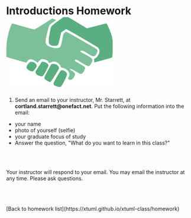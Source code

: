 # Introductions Homework  ![handshake](../img/handshake.png)  

1. Send an email to your instructor, Mr. Starrett, at __cortland.starrett@onefact.net__.
Put the following information into the email:
  * your name
  * photo of yourself (selfie)
  * your graduate focus of study
  * Answer the question, "What do you want to learn in this class?"

<br/>
<br/>

Your instructor will respond to your email.  You may email the instructor
at any time.  Please ask questions.

<br/>
<br/>
<br/>
[Back to homework list](https://xtuml.github.io/xtuml-class/homework)  
